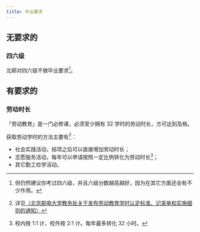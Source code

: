 ```yaml
---
title: 毕业要求
---
```


## 无要求的

### 四六级

北邮对四六级不做毕业要求[^1]。

[^1]: 但仍然建议你考过四六级，并且六级分数越高越好，因为在其它方面还会有不少作用。

## 有要求的

### 劳动时长

「劳动教育」是一门必修课，必须至少拥有 32 学时的劳动时长，方可达到及格。

获取劳动学时的方法主要有[^2]：

- 社会实践活动，结项之后可以直接增加劳动时长；
- 志愿服务活动，每年可以申请按照一定比例转化为劳动时长[^3]；
- 其它勤工俭学活动。

[^2]: 详见[〈北京邮电大学教务处关于发布劳动教育学时认定标准、记录单和实施细则的通知〉](https://jwc.bupt.edu.cn/gyfbldjyxsrdbzjldhssxzdtz.pdf)
[^3]: 校内按 1:1 计，校外按 2:1 计。每年最多转化 32 小时。
